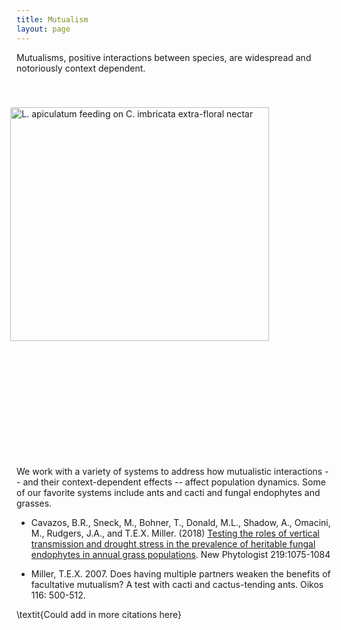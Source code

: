 ```yaml
---
title: Mutualism
layout: page
---
```



Mutualisms, positive interactions between species, are widespread and notoriously context dependent.
 
<img style="float: right; margin: 40px 100px 200px 200px;" src="{{ 'assets/images/ants_cholla.jpg' | relative_url }}" width="413.75" height="374.5" alt="L. apiculatum feeding on C. imbricata extra-floral nectar"  /> 

We work with a variety of systems to address how mutualistic interactions -- and their context-dependent effects -- affect population dynamics. Some of our favorite systems include ants and cacti and fungal endophytes and grasses. 

* Cavazos, B.R., Sneck, M., Bohner, T., Donald, M.L., Shadow, A., Omacini, M., Rudgers, J.A., and T.E.X. Miller. (2018) [Testing the roles of vertical transmission and drought stress in the prevalence of heritable fungal endophytes in annual grass populations](http://www.owlnet.rice.edu/~tm9/pdf/Cavazos_et_al-2018-New_Phytologist.pdf). New Phytologist 219:1075-1084

* Miller, T.E.X. 2007. Does having multiple partners weaken the benefits of facultative mutualism? A test with cacti and cactus-tending ants. Oikos 116: 500-512.

\textit{Could add in more citations here}
